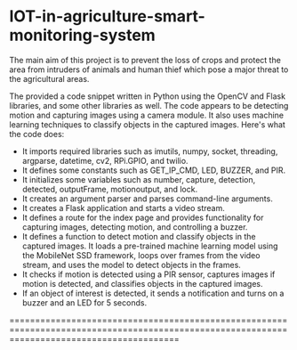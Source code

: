 # IOT-in-agriculture-smart-monitoring-system

The main aim of this project is to prevent the loss of crops and protect the area from intruders of animals and human thief which pose a major threat to the agricultural areas.

 The provided a code snippet written in Python using the OpenCV and Flask libraries, and some other libraries as well. The code appears to be detecting motion 
 and capturing images using a camera module. It also uses machine learning techniques to classify objects in the captured images. 
 Here's what the code does:
 * It imports required libraries such as imutils, numpy, socket, threading, argparse, datetime, cv2, RPi.GPIO, and twilio.
 * It defines some constants such as GET_IP_CMD, LED, BUZZER, and PIR.
 * It initializes some variables such as number, capture, detection, detected, outputFrame, motionoutput, and lock.
 * It creates an argument parser and parses command-line arguments.
 * It creates a Flask application and starts a video stream.
 * It defines a route for the index page and provides functionality for capturing images, detecting motion, and controlling a buzzer.
 * It defines a function to detect motion and classify objects in the captured images. It loads a pre-trained machine learning model using the MobileNet SSD        framework, loops over frames from the video stream, and uses the model to detect objects in the frames.
 * It checks if motion is detected using a PIR sensor, captures images if motion is detected, and classifies objects in the captured images.
 * If an object of interest is detected, it sends a notification and turns on a buzzer and an LED for 5 seconds.
 
 =============================================================================================================================================
